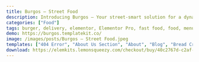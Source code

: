 ```yaml
---
title: Burgos – Street Food
description: Introducing Burgos – Your street-smart solution for a dynamic Street Food website. Crafted using Elementor's prowess, this Template Kit simplifies design. Customize effortlessly with user-friendly tools, all free of charge. Burgos boasts a vibrant design that perfectly captures the essence of your street food venture. Elevate your online presence using this Elementor Template Kit. Experience the fusion of aesthetics and functionality, presenting your culinary creations with zest. Embark on your digital journey today – opt for Burgos and showcase your street food flair with confidence.
categories: ["Food"]
tags: burger, delivery, elementor, Elementor Pro, fast food, food, menu, online, ordering, restaurant, takeout, woocommerce
demo: https://burgos.templatekit.co/
image: /images/posts/Burgos – Street Food.jpeg
templates: ["404 Error", "About Us Section", "About", "Blog", "Bread Crumbs Section", "Burger Showcase Section", "Category", "Clients Reviews Section", "Footer", "Gallery", "Global", "Header Home3", "Header Light", "Header", "Hero 1 Variant Section", "Hero 2 Variant Section", "Hero 3 Variant Section", "Home Page 1", "Home Page 2", "Home Page 3", "Home3 Menu", "Limited Offer Section", "Our Contacts Section", "Our Contacts", "Our Features Section", "Our Instagram Section", "Our Products Section", "Photo Gallery Section", "Product Categories Section", "Product", "Sale Banners 1 Variant Section", "Sale Banners 2 Variant Section", "Sale Popup", "Single Post"]
download: https://elemkits.lemonsqueezy.com/checkout/buy/40c2767d-c2af-4803-924a-267113483634
---
```


